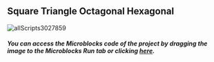 ## Square Triangle Octagonal Hexagonal

![allScripts3027859](https://user-images.githubusercontent.com/112697142/214578526-46958ea3-a247-40f6-b3b0-13a43b6b9b89.png)


##### You can access the Microblocks code of the project by dragging the image to the Microblocks Run tab or clicking [here](https://microblocks.fun/run/microblocks.html#scripts=GP%20Scripts%0Adepends%20%27OLED%20Graphics%27%20%27OLED%20Turtle%27%0A%0Aspec%20%27%20%27%20%27hexagonal%27%20%27hexagonal%27%0Ato%20hexagonal%20%7B%0A%20%20repeat%2020%20%7B%0A%20%20%20%20TMove%2010%0A%20%20%20%20%27TTurn%20Deg%27%2060%0A%20%20%7D%0A%7D%0A%0Aspec%20%27%20%27%20%27octagonal%27%20%27octagonal%27%0Ato%20octagonal%20%7B%0A%20%20repeat%208%20%7B%0A%20%20%20%20TMove%2010%0A%20%20%20%20%27TTurn%20Deg%27%2045%0A%20%20%7D%0A%7D%0A%0Aspec%20%27%20%27%20%27square%27%20%27square%27%0Ato%20square%20%7B%0A%20%20repeat%204%20%7B%0A%20%20%20%20TMove%2010%0A%20%20%20%20%27TTurn%20Deg%27%2090%0A%20%20%7D%0A%7D%0A%0Aspec%20%27%20%27%20%27triangle%27%20%27triangle%27%0Ato%20triangle%20%7B%0A%20%20repeat%203%20%7B%0A%20%20%20%20TMove%2010%0A%20%20%20%20%27TTurn%20Deg%27%20120%0A%20%20%7D%0A%7D%0A%0Ascript%20478%20101%20%7B%0AwhenStarted%0AOLEDInit_I2C%20%27OLED_0.96in%27%20%273C%27%200%20false%0ATInit%20%27large%27%0ATPenDOWN%0Aoctagonal%0Ahexagonal%0Asquare%0Atriangle%0A%7D%0A%0Ascript%20485%20373%20%7B%0Ato%20square%20%7B%7D%0A%7D%0A%0Ascript%20683%20375%20%7B%0Ato%20triangle%20%7B%7D%0A%7D%0A%0Ascript%20880%20198%20%7B%0Ato%20octagonal%20%7B%7D%0A%7D%0A%0Ascript%20878%20362%20%7B%0Ato%20hexagonal%20%7B%7D%0A%7D%0A%0A "here").
